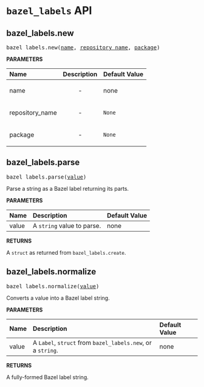 <!-- Generated with Stardoc, Do Not Edit! -->
# `bazel_labels` API


<a id="bazel_labels.new"></a>

## bazel_labels.new

<pre>
bazel_labels.new(<a href="#bazel_labels.new-name">name</a>, <a href="#bazel_labels.new-repository_name">repository_name</a>, <a href="#bazel_labels.new-package">package</a>)
</pre>



**PARAMETERS**


| Name  | Description | Default Value |
| :------------- | :------------- | :------------- |
| <a id="bazel_labels.new-name"></a>name |  <p align="center"> - </p>   |  none |
| <a id="bazel_labels.new-repository_name"></a>repository_name |  <p align="center"> - </p>   |  <code>None</code> |
| <a id="bazel_labels.new-package"></a>package |  <p align="center"> - </p>   |  <code>None</code> |


<a id="bazel_labels.parse"></a>

## bazel_labels.parse

<pre>
bazel_labels.parse(<a href="#bazel_labels.parse-value">value</a>)
</pre>

Parse a string as a Bazel label returning its parts.

**PARAMETERS**


| Name  | Description | Default Value |
| :------------- | :------------- | :------------- |
| <a id="bazel_labels.parse-value"></a>value |  A <code>string</code> value to parse.   |  none |

**RETURNS**

A `struct` as returned from `bazel_labels.create`.


<a id="bazel_labels.normalize"></a>

## bazel_labels.normalize

<pre>
bazel_labels.normalize(<a href="#bazel_labels.normalize-value">value</a>)
</pre>

Converts a value into a Bazel label string.

**PARAMETERS**


| Name  | Description | Default Value |
| :------------- | :------------- | :------------- |
| <a id="bazel_labels.normalize-value"></a>value |  A <code>Label</code>, <code>struct</code> from <code>bazel_labels.new</code>, or a <code>string</code>.   |  none |

**RETURNS**

A fully-formed Bazel label string.


